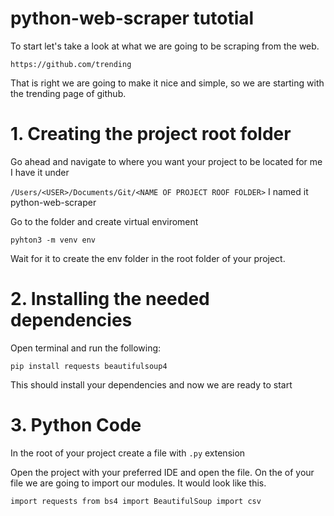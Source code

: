 # python-web-scraper tutotial

To start let's take a look at what we are going to be scraping from the web.

`https://github.com/trending`

That is right we are going to make it nice and simple, so we are starting with the trending page of github.

# 1. Creating the project root folder

Go ahead and navigate to where you want your project to be located for me I have it under

`/Users/<USER>/Documents/Git/<NAME OF PROJECT ROOF FOLDER>` I named it python-web-scraper

Go to the folder and create virtual enviroment 

`pyhton3 -m venv env`

Wait for it to create the env folder in the root folder of your project.

# 2. Installing the needed dependencies

Open terminal and run the following:

`pip install requests beautifulsoup4`

This should install your dependencies and now we are ready to start

# 3. Python Code

In the root of your project create a file with `.py` extension 

Open the project with your preferred IDE and open the file. On the of your file we are going to import our modules. It would look like this.

`
import requests
from bs4 import BeautifulSoup
import csv
`




